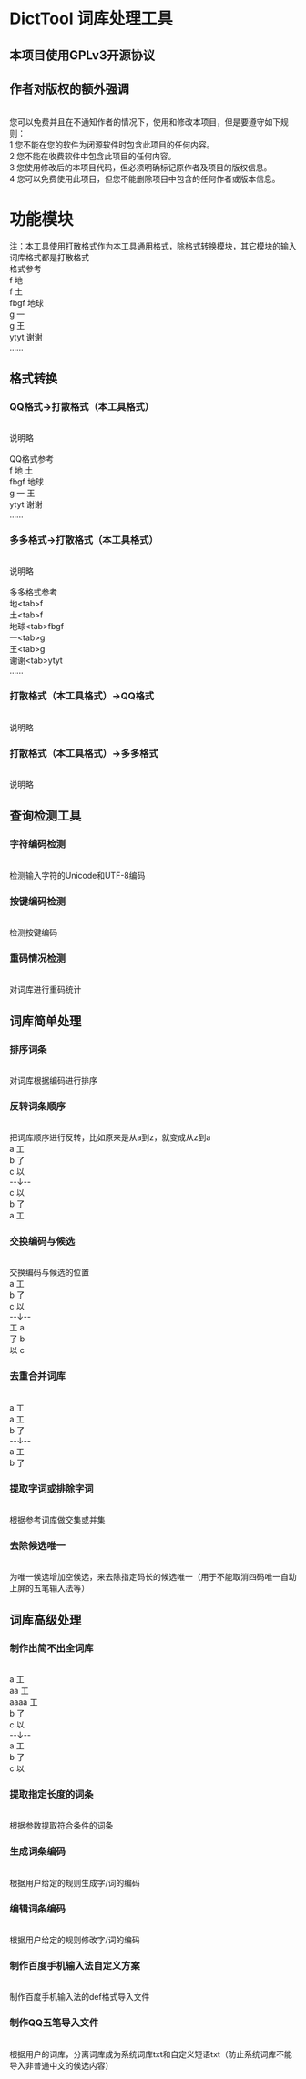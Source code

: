 # DictTool 词库处理工具


## 本项目使用GPLv3开源协议

## 作者对版权的额外强调

<br>您可以免费并且在不通知作者的情况下，使用和修改本项目，但是要遵守如下规则：
<br>1 您不能在您的软件为闭源软件时包含此项目的任何内容。
<br>2 您不能在收费软件中包含此项目的任何内容。
<br>3 您使用修改后的本项目代码，但必须明确标记原作者及项目的版权信息。
<br>4 您可以免费使用此项目，但您不能删除项目中包含的任何作者或版本信息。


# 功能模块

注：本工具使用打散格式作为本工具通用格式，除格式转换模块，其它模块的输入词库格式都是打散格式
<br>格式参考
<br>f 地
<br>f 土
<br>fbgf 地球
<br>g 一
<br>g 王
<br>ytyt 谢谢
<br>……



## 格式转换

### QQ格式→打散格式（本工具格式）
<br>说明略
<br>
<br>QQ格式参考
<br>f 地 土
<br>fbgf 地球
<br>g 一 王
<br>ytyt 谢谢
<br>……

### 多多格式→打散格式（本工具格式）
<br>说明略
<br>
<br>多多格式参考
<br>地&lt;tab&gt;f
<br>土&lt;tab&gt;f
<br>地球&lt;tab&gt;fbgf
<br>一&lt;tab&gt;g
<br>王&lt;tab&gt;g
<br>谢谢&lt;tab&gt;ytyt
<br>……

### 打散格式（本工具格式）→QQ格式
<br>说明略

### 打散格式（本工具格式）→多多格式
<br>说明略


## 查询检测工具

### 字符编码检测
<br>检测输入字符的Unicode和UTF-8编码

### 按键编码检测
<br>检测按键编码

### 重码情况检测
<br>对词库进行重码统计


## 词库简单处理

### 排序词条
<br>对词库根据编码进行排序

### 反转词条顺序
<br>把词库顺序进行反转，比如原来是从a到z，就变成从z到a
<br>a 工
<br>b 了
<br>c 以
<br>--↓--
<br>c 以
<br>b 了
<br>a 工

### 交换编码与候选
<br>交换编码与候选的位置
<br>a 工
<br>b 了
<br>c 以
<br>--↓--
<br>工 a
<br>了 b
<br>以 c

### 去重合并词库
<br>a 工
<br>a 工
<br>b 了
<br>--↓--
<br>a 工
<br>b 了

### 提取字词或排除字词
<br>根据参考词库做交集或并集

### 去除候选唯一
<br>为唯一候选增加空候选，来去除指定码长的候选唯一（用于不能取消四码唯一自动上屏的五笔输入法等）


## 词库高级处理

### 制作出简不出全词库
<br>a 工
<br>aa 工
<br>aaaa 工
<br>b 了
<br>c 以
<br>--↓--
<br>a 工
<br>b 了
<br>c 以

### 提取指定长度的词条
<br>根据参数提取符合条件的词条

### 生成词条编码
<br>根据用户给定的规则生成字/词的编码

### 编辑词条编码
<br>根据用户给定的规则修改字/词的编码

### 制作百度手机输入法自定义方案
<br>制作百度手机输入法的def格式导入文件

### 制作QQ五笔导入文件
<br>根据用户的词库，分离词库成为系统词库txt和自定义短语txt（防止系统词库不能导入非普通中文的候选内容）
